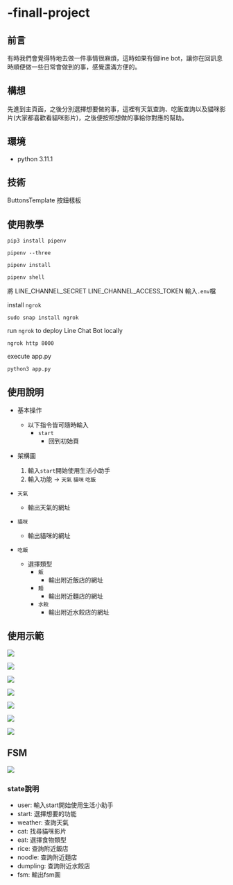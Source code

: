 # -finall-project

## 前言
有時我們會覺得特地去做一件事情很麻煩，這時如果有個line bot，讓你在回訊息時順便做一些日常會做到的事，感覺還滿方便的。

## 構想
先進到主頁面，之後分別選擇想要做的事，這裡有天氣查詢、吃飯查詢以及貓咪影片(大家都喜歡看貓咪影片)，之後便按照想做的事給你對應的幫助。

## 環境
- python 3.11.1

## 技術
ButtonsTemplate 按鈕樣板

## 使用教學
```shell
pip3 install pipenv

pipenv --three

pipenv install

pipenv shell
```
將 LINE_CHANNEL_SECRET
   LINE_CHANNEL_ACCESS_TOKEN
   輸入`.env`檔
   
install `ngrok`

```shell
sudo snap install ngrok
```
run `ngrok` to deploy Line Chat Bot locally
```shell
ngrok http 8000
```
execute app.py
```shell
python3 app.py
```

## 使用說明
- 基本操作
    - 以下指令皆可隨時輸入
        - `start`
            - 回到初始頁
       
- 架構圖
    1. 輸入`start`開始使用生活小助手
    2. 輸入功能 -> `天氣` `貓咪` `吃飯`
   
- `天氣` 
    - 輸出天氣的網址
       
- `貓咪`
    - 輸出貓咪的網址

- `吃飯`
    - 選擇類型
        - `飯`
            - 輸出附近飯店的網址
        - `麵`
            - 輸出附近麵店的網址
        - `水餃`
            - 輸出附近水餃店的網址
           

## 使用示範
![](https://github.com/ArthurYangc/-finall-project/blob/main/final%20project/picture/130688.jpg)

![](https://github.com/ArthurYangc/-finall-project/blob/main/final%20project/picture/130689.jpg)

![](https://github.com/ArthurYangc/-finall-project/blob/main/final%20project/picture/130690.jpg)

![](https://github.com/ArthurYangc/-finall-project/blob/main/final%20project/picture/130691.jpg)

![](https://github.com/ArthurYangc/-finall-project/blob/main/final%20project/picture/130692.jpg)

![](https://github.com/ArthurYangc/-finall-project/blob/main/final%20project/picture/130693.jpg)

![](https://github.com/ArthurYangc/-finall-project/blob/main/final%20project/picture/130694.jpg)

## FSM
![](https://github.com/ArthurYangc/-finall-project/blob/main/final%20project/picture/fsm.png)

### state說明
- user: 輸入start開始使用生活小助手
- start: 選擇想要的功能
- weather: 查詢天氣
- cat: 找尋貓咪影片
- eat: 選擇食物類型
- rice: 查詢附近飯店
- noodle: 查詢附近麵店
- dumpling: 查詢附近水餃店
- fsm: 輸出fsm圖

